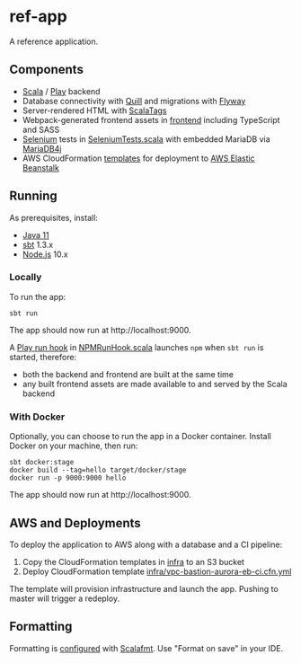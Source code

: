 # ref-app

A reference application.

## Components

- [Scala](https://www.scala-lang.org/) / [Play](https://www.playframework.com/) backend
- Database connectivity with [Quill](https://getquill.io/) and migrations with [Flyway](https://flywaydb.org/)
- Server-rendered HTML with [ScalaTags](http://www.lihaoyi.com/scalatags/)
- Webpack-generated frontend assets in [frontend](frontend) including TypeScript and SASS
- [Selenium](http://www.scalatest.org/user_guide/using_selenium) tests in [SeleniumTests.scala](test/tests/SeleniumTests.scala)
with embedded MariaDB via [MariaDB4j](https://github.com/vorburger/MariaDB4j)
- AWS CloudFormation [templates](infra) for deployment to [AWS Elastic Beanstalk](https://aws.amazon.com/elasticbeanstalk/)

## Running

As prerequisites, install:

- [Java 11](https://www.oracle.com/technetwork/java/javase/downloads/jdk11-downloads-5066655.html)
- [sbt](https://www.scala-sbt.org/) 1.3.x
- [Node.js](https://nodejs.org/en/) 10.x

### Locally

To run the app:

    sbt run

The app should now run at http://localhost:9000.

A [Play run hook](https://www.playframework.com/documentation/2.7.x/sbtCookbook#Hooking-into-Plays-dev-mode) 
in [NPMRunHook.scala](project/NPMRunHook.scala) launches `npm` when `sbt run` is started, therefore:

- both the backend and frontend are built at the same time
- any built frontend assets are made available to and served by the Scala backend

### With Docker

Optionally, you can choose to run the app in a Docker container. Install Docker on your machine, then run:

    sbt docker:stage
    docker build --tag=hello target/docker/stage
    docker run -p 9000:9000 hello

The app should now run at http://localhost:9000.

## AWS and Deployments

To deploy the application to AWS along with a database and a CI pipeline:

1. Copy the CloudFormation templates in [infra](infra) to an S3 bucket
1. Deploy CloudFormation template [infra/vpc-bastion-aurora-eb-ci.cfn.yml](infra/vpc-bastion-aurora-eb-ci.cfn.yml)

The template will provision infrastructure and launch the app. Pushing to master will trigger a redeploy.

## Formatting

Formatting is [configured](.scalafmt.conf) with [Scalafmt](https://scalameta.org/scalafmt/). Use "Format on save" in your IDE.
